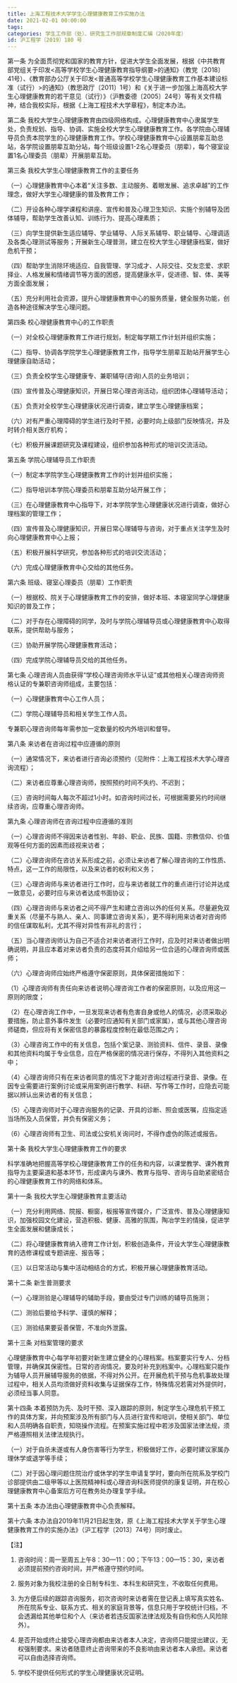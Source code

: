 ```yaml
---
title: 上海工程技术大学学生心理健康教育工作实施办法
date: 2021-02-01 00:00:00
tags: 
categories: 学生工作部（处）、研究生工作部规章制度汇编（2020年度）
id: 沪工程学〔2019〕180 号
---
```


第一条 为全面贯彻党和国家的教育方针，促进大学生全面发展，根据《中共教育部党组关于印发<高等学校学生心理健康教育指导纲要>的通知》（教党〔2018〕41号）、《教育部办公厅关于印发<普通高等学校学生心理健康教育工作基本建设标准（试行）>的通知》（教思政厅〔2011〕1号）和《关于进一步加强上海高校大学生心理健康教育的若干意见（试行）》（沪教委德〔2005〕24号）等有关文件精神，结合我校实际，根据《上海工程技术大学章程》，制定本办法。

第二条 我校大学生心理健康教育由四级网络构成。心理健康教育中心隶属学生处，负责规划、指导、协调、实施全校大学生心理健康教育工作。各学院由心理辅导员负责本院学生的心理健康教育工作。学校心理健康教育中心设置朋辈互助总站，各学院设置朋辈互助分站，每个班级设置1-2名心理委员（朋辈），每个寝室设置1名心理委员（朋辈）开展朋辈互助。

第三条 我校大学生心理健康教育工作的主要任务

（一）心理健康教育中心本着“关注多数、主动服务、着眼发展、追求卓越”的工作理念，做好大学生心理健康的普及教育工作；

（二）开设各种心理学课程和讲座、宣传和普及心理卫生知识、实施个别辅导及团体辅导，帮助学生改善认知、训练行为、提高心理素质；

（三）向学生提供新生适应辅导、学业辅导、人际关系辅导、职业辅导、心理调适及各类心理测试等服务；开展新生心理普测，建立在校大学生心理健康档案，做好危机干预；

（四）帮助学生消除环境适应、自我管理、学习成才、人际交往、交友恋爱、求职择业、人格发展和情绪调节等方面的困惑，提高健康水平，促进德、智、体、美等方面全面发展；

（五）充分利用社会资源，提升心理健康教育中心的服务质量，健全服务功能，创造各种途径解决学生心理问题。

第四条 校心理健康教育中心的工作职责

（一）对全校心理健康教育工作进行规划，制定每学期工作计划并组织实施；

（二）指导、协调各学院学生心理健康教育工作，指导学生朋辈互助站开展学生心理健康自助活动；

（三）负责全校学生心理健康专、兼职辅导(咨询)人员的业务培训；

（四）宣传普及心理健康知识，开展日常心理咨询活动，组织团体心理辅导活动；

（五）负责对全校学生心理健康状况进行调查，建立学生心理健康档案；

（六）对有严重心理障碍的学生进行及时干预，必要时向上级部门反映情况，并及时转介相关医疗机构；

（七）积极开展课题研究及课程建设，组织参加各种形式的培训交流活动。

第五条 学院心理辅导员工作职责

（一）制定本学院学生心理健康教育工作的计划并组织实施；

（二）指导培训本学院心理委员和朋辈互助分站开展工作；

（三）在心理健康教育中心指导下，对本学院学生心理健康状况进行调查，做好心理档案的管理工作；

（四）宣传普及心理健康知识，开展日常心理辅导与咨询，对于重点关注学生及时向心理健康教育中心上报；

（五）积极开展科学研究，参加各种形式的培训交流活动；

（六）完成心理健康教育中心交给的其他任务。

第六条 班级、寝室心理委员（朋辈）工作职责

（一）根据校、院关于心理健康教育工作的安排，做好本班、本寝室同学心理健康知识的普及工作；

（二）对于存在心理障碍的同学，及时与学院心理辅导员或心理健康教育中心取得联系，提供帮助与服务；

（三）协助开展学院心理健康教育活动；

（四）完成学院心理辅导员交给的其他任务。

第七条 心理咨询人员由获得“学校心理咨询师水平认证”或其他相关心理咨询师资格认证的专兼职咨询师组成，主要包括：

（一）心理健康教育中心工作人员；

（二）学院心理辅导员和相关学生工作人员。

专兼职心理咨询师每年需参加一定数量的校内外培训和督导。

第八条 来访者在咨询过程中应遵循的原则

（一）通常情况下，来访者进行咨询必须预约（见附件：上海工程技术大学心理咨询流程）；

（二）来访者应尊重心理咨询师，按照预约时间不失约、不迟到；

（三）咨询时间每人每次不超过1小时。如咨询时间过长，可根据需要另约时间继续咨询，应尊重心理咨询师。

第九条 心理咨询师在咨询过程中应遵循的准则

（一）心理咨询师不得因来访者性别、年龄、职业、民族、国籍、宗教信仰、价值观等任何方面的因素而歧视来访者；

（二）心理咨询师在咨访关系形成之前，必须让来访者了解心理咨询的工作性质、特点，这一工作的局限性，以及来访者的权利和义务；

（三）心理咨询师与来访者进行工作时，应与来访者就工作的重点进行讨论并达成一致意见，必要时应与来访者达成书面协议；

（四）心理咨询师与来访者之间不得产生和建立咨询以外的任何关系。尽量避免双重关系（尽量不与熟人、亲人、同事建立咨询关系），更不得利用来访者对咨询师的信任谋取私利，尤其不得对异性有非礼的言行；

（五）当心理咨询师认为自己不适合对来访者进行工作时，应及时对来访者做出明确说明，并且应本着对来访者负责的态度将其介绍给另一位合适的心理咨询师或医师；

（六）心理咨询师应始终严格遵守保密原则，具体保密措施如下：

（1）心理咨询师有责任向来访者说明心理咨询工作者的保密原则，以及应用这一原则的限度；

（2）在心理咨询工作中，一旦发现来访者有危害自身或他人的情况，必须采取必要措施，防止意外事件发生（必要时应通知有关部门或家属），或与其他心理咨询师磋商，但应将有关保密信息的暴露程度控制在最低范围之内；

（3）心理咨询工作中的有关信息，包括个案记录、测验资料、信件、录音、录像和其他资料均属于专业信息，应在严格保密的情况进行保存，不得列入其他资料之中；

（4）心理咨询师只有在来访者同意的情况下才能对咨询过程进行录音、录像。在因专业需要进行案例讨论或采用案例进行教学、科研、写作等工作时，应隐去可能据以辨认出来访者的有关信息；

（5）心理咨询师对于心理咨询服务的记录、开具的诊断、照会或医嘱，应指定适当场所及人员保管，并负有保密义务；

（6）心理咨询师有卫生、司法或公安机关询问时，不得作虚伪的陈述或报告。

第十条 我校大学生心理健康教育工作的要求

科学准确地把握高等学校心理健康教育工作的任务和内容，以课堂教学、课外教育指导为主要渠道和基本环节，形成课内与课外、教育与指导、咨询与自助紧密结合的心理健康教育工作的网络和体系。

第十一条 我校大学生心理健康教育主要活动

（一）充分利用网络、院报、橱窗，板报等宣传媒介，广泛宣传、普及心理健康知识，加强校园文化建设，营造积极、健康、高雅的氛围，陶冶学生的情操，促进学生全面发展和健康成长；

（二）将心理健康教育纳入德育工作计划，积极创造条件，开设大学生心理健康教育的选修课程或专题讲座、报告等；

（三）以日常活动与集中活动相结合的方式，积极开展心理健康教育活动。

第十二条 新生普测要求

（一）心理测验是心理辅导的辅助手段，要由受过专门训练的辅导员施测；

（二）测验后要给予科学、谨慎的解释；

（三）测验结果要妥善保管，不准向外泄露。

第十三条 对档案管理的要求

心理健康教育中心每学年初要对新生建立健全的心理档案。档案要实行专人、分档管理，并确保其保密性。日常的咨询情况，要及时补充到档案中。心理档案只能作为辅导人员开展辅导服务的依据，不得对外公开。在开展危机干预与危机事故处理过程中，相关人员均须做好资料收集与证据保存工作，特殊情况若需对外提供时，必须经当事人同意。

第十四条 本着预防为先、及时干预、深入跟踪的原则，制定学生心理危机干预工作的具体方案，并向预案涉及所有部门与人员进行宣传和培训，使相关部门、单位和人员明确各自职责，知晓操作流程。在预案实施过程中若涉及国家法律法规，须严格遵照相关法律法规执行。

（一）对于自杀未遂或有人身伤害等行为学生，积极做好工作，必要时建议家属办理休学或退学等手续；

（二）对于因心理问题住院治疗或休学的学生申请复学时，要向所在院系及学校门诊部提供由二级甲等以上医院精神科或心理咨询科医师提供的康复证明，并在校心理健康教育中心备案后方可在教务处办理复学手续。

第十五条 本办法由心理健康教育中心负责解释。

第十六条 本办法自2019年11月21日起生效，原《上海工程技术大学关于学生心理健康教育工作的实施办法》（沪工程学〔2013〕74号）同时废止。

【注】

1. 咨询时间：周一至周五上午8：30—11：00；下午13：00—15：30，来访者必须提前预约咨询时间，并严格遵守预约时间。

2. 服务对象为我校注册的全日制专科生、本科生和研究生，不收取任何费用。

3.  为方便后续的跟踪咨询服务，初次咨询时来访者需在登记表上填写真实姓名、所在院系专业、联系方式、相关的家庭背景等，信息只用于学校统计归档，不会透漏给其他单位和个人（来访者若违反国家法律法规及有自伤和伤人风险除外）。

4. 是否开始或终止接受心理咨询都由来访者本人决定，咨询师只能提出建议，无权强制要求。来访者随意终止咨询带来的不良影响由来访者本人承担。来访者可以自由选择咨询师。

5. 学校不提供任何形式的学生心理健康状况证明。
